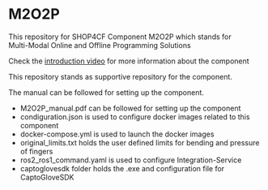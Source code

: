 # M2O2P

This repository for SHOP4CF Component M2O2P which stands for  
Multi-Modal Online and Offline Programming Solutions  

Check the [introduction video](www.youtube.com) for more information about the component  

This repository stands as supportive repository for the component.  

The manual can be followed for setting up the component.  

- M2O2P_manual.pdf can be followed for setting up the component
- condiguration.json is used to configure docker images related to this component
- docker-compose.yml is used to launch the docker images
- original_limits.txt holds the user defined limits for bending and pressure of fingers
- ros2_ros1_command.yaml is used to configure Integration-Service
- captoglovesdk folder holds the .exe and configuration file for CaptoGloveSDK
